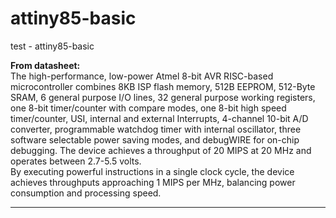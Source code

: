 # attiny85-basic
test - attiny85-basic

<b>From datasheet: </b><br />
The high-performance, low-power Atmel 8-bit AVR RISC-based microcontroller combines 8KB ISP flash memory, 512B EEPROM, 512-Byte SRAM, 
6 general purpose I/O lines, 32 general purpose working registers, one 8-bit timer/counter with compare modes, 
one 8-bit high speed timer/counter, USI, internal and external Interrupts, 4-channel 10-bit A/D converter, 
programmable watchdog timer with internal oscillator, three software selectable power saving modes, 
and debugWIRE for on-chip debugging. The device achieves a throughput of 20 MIPS at 20 MHz and operates between 2.7-5.5 volts.<br />
By executing powerful instructions in a single clock cycle, the device achieves throughputs approaching 1 MIPS per MHz, 
balancing power consumption and processing speed.<br />
<hr />



